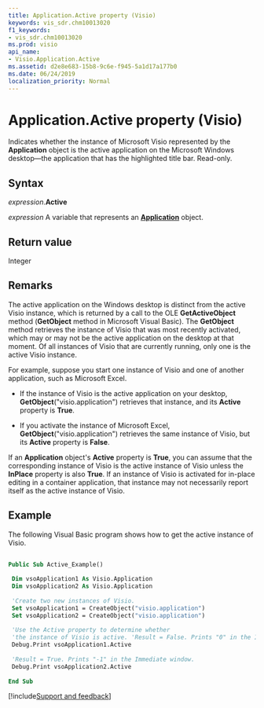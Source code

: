 ```yaml
---
title: Application.Active property (Visio)
keywords: vis_sdr.chm10013020
f1_keywords:
- vis_sdr.chm10013020
ms.prod: visio
api_name:
- Visio.Application.Active
ms.assetid: d2e8e683-15b8-9c6e-f945-5a1d17a177b0
ms.date: 06/24/2019
localization_priority: Normal
---
```



# Application.Active property (Visio)

Indicates whether the instance of Microsoft Visio represented by the **Application** object is the active application on the Microsoft Windows desktop—the application that has the highlighted title bar. Read-only.


## Syntax

_expression_.**Active**

_expression_ A variable that represents an **[Application](Visio.Application.md)** object.


## Return value

Integer

## Remarks

The active application on the Windows desktop is distinct from the active Visio instance, which is returned by a call to the OLE **GetActiveObject** method (**GetObject** method in Microsoft Visual Basic). The **GetObject** method retrieves the instance of Visio that was most recently activated, which may or may not be the active application on the desktop at that moment. Of all instances of Visio that are currently running, only one is the active Visio instance.

For example, suppose you start one instance of Visio and one of another application, such as Microsoft Excel.

- If the instance of Visio is the active application on your desktop, **GetObject**("visio.application") retrieves that instance, and its **Active** property is **True**.
    
- If you activate the instance of Microsoft Excel, **GetObject**("visio.application") retrieves the same instance of Visio, but its **Active** property is **False**.
    
If an **Application** object's **Active** property is **True**, you can assume that the corresponding instance of Visio is the active instance of Visio unless the **InPlace** property is also **True**. If an instance of Visio is activated for in-place editing in a container application, that instance may not necessarily report itself as the active instance of Visio.


## Example

The following Visual Basic program shows how to get the active instance of Visio.

```vb
 
Public Sub Active_Example() 
 
 Dim vsoApplication1 As Visio.Application 
 Dim vsoApplication2 As Visio.Application 
 
 'Create two new instances of Visio. 
 Set vsoApplication1 = CreateObject("visio.application") 
 Set vsoApplication2 = CreateObject("visio.application") 
 
 'Use the Active property to determine whether 
 'the instance of Visio is active. 'Result = False. Prints "0" in the Immediate window 
 Debug.Print vsoApplication1.Active 
 
 'Result = True. Prints "-1" in the Immediate window. 
 Debug.Print vsoApplication2.Active 
 
End Sub
```


[!include[Support and feedback](~/includes/feedback-boilerplate.md)]